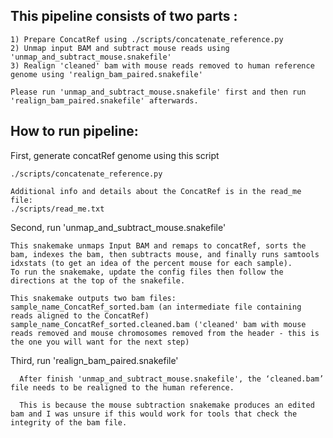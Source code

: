 ## This pipeline consists of two parts :

    1) Prepare ConcatRef using ./scripts/concatenate_reference.py
    2) Unmap input BAM and subtract mouse reads using 'unmap_and_subtract_mouse.snakefile'
    3) Realign 'cleaned' bam with mouse reads removed to human reference genome using 'realign_bam_paired.snakefile'
    
    Please run 'unmap_and_subtract_mouse.snakefile' first and then run 'realign_bam_paired.snakefile' afterwards.

## How to run pipeline:

First, generate concatRef genome using this script
   
    ./scripts/concatenate_reference.py
    
    Additional info and details about the ConcatRef is in the read_me file:
    ./scripts/read_me.txt

Second, run 'unmap_and_subtract_mouse.snakefile'

    This snakemake unmaps Input BAM and remaps to concatRef, sorts the bam, indexes the bam, then subtracts mouse, and finally runs samtools idxstats (to get an idea of the percent mouse for each sample). 
    To run the snakemake, update the config files then follow the directions at the top of the snakefile. 

    This snakemake outputs two bam files:
    sample_name_ConcatRef_sorted.bam (an intermediate file containing reads aligned to the ConcatRef)
    sample_name_ConcatRef_sorted.cleaned.bam ('cleaned' bam with mouse reads removed and mouse chromosomes removed from the header - this is the one you will want for the next step)


Third, run 'realign_bam_paired.snakefile'
        
      After finish 'unmap_and_subtract_mouse.snakefile', the ‘cleaned.bam’ file needs to be realigned to the human reference. 
      
      This is because the mouse subtraction snakemake produces an edited bam and I was unsure if this would work for tools that check the integrity of the bam file.


